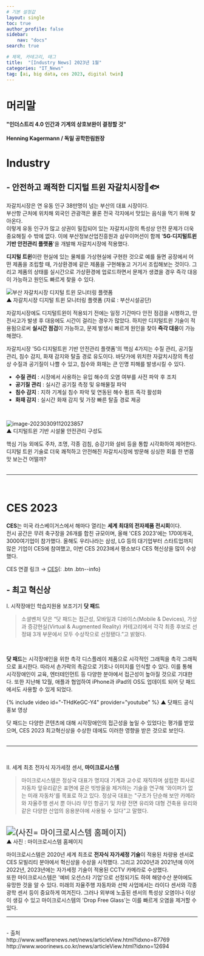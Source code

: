 ```yaml
---
# 기본 설정값
layout: single
toc: true
author_profile: false
sidebar:
    nav: "docs"
search: true

# 제목, 카테고리, 태그
title:  "[Industry News] 2023년 1월"
categories: "IT_News"
tag: [ai, big data, ces 2023, digital twin]
---
```


# 머리말
<div class="notice--success">
<h4>"인더스트리 4.0 인간과 기계의 상호보완이 결정할 것"<br/><br/>
Henning Kagermann / 독일 공학한림원장</h4>
</div>


# Industry
## - 안전하고 쾌적한 디지털 트윈 자갈치시장🦑🐟

자갈치시장은 연 유동 인구 38만명이 넘는 부산의 대표 시장이다.<br/>
부산항 근처에 위치해 외국인 관광객은 물론 전국 각지에서 맛있는 음식을 먹기 위해 찾아온다.
<br/>이렇게 유동 인구가 많고 상권이 밀집되어 있는 자갈치시장의 특성상 안전 문제가 더욱 중요해질 수 밖에 없다. 
이에 부산정보산업진흥원과 삼우이머션이 함께 '**5G·디지털트윈 기반 안전관리 플랫폼**'을 개발해 자갈치시장에 적용했다.

**디지털 트윈**이란 현실에 있는 물체를 가상현실에 구현한 것으로 예를 들면 공장에서 어떤 제품을 조립할 때, 가상환경에 같은 제품을 구현해놓고 거기서 조립해보는 것이다. 
그리고 제품의 상태를 실시간으로 가상환경에 업로드하면서 문제가 생겼을 경우 즉각 대응이 가능하고 원인도 빠르게 찾을 수 있다.

![부산 자갈치시장 디지털 트윈 모니터링 플랫폼](https://img3.yna.co.kr/etc/inner/KR/2022/12/19/AKR20221219035500051_01_i_P4.jpg)
<br/>▲ 자갈치시장 디지털 트윈 모니터링 플랫폼 (자료 : 부산시설공단)<br/>

자갈치시장에도 디지털트윈이 적용되기 전에는 일정 기간마다 안전 점검을 시행하고, 안전사고가 발생 후 대응에도 시간이 걸리는 경우가 많았다. 
하지만 디지털트윈 기술이 적용됨으로써 **실시간 점검**이 가능하고, 문제 발생시 빠르게 원인을 찾아 **즉각 대응**이 가능해졌다.

자갈치시장 '5G·디지털트윈 기반 안전관리 플랫폼'의 핵심 4가지는 수질 관리, 공기질 관리, 침수 감지, 화재 감지와 탈출 경로 유도이다.
바닷가에 위치한 자갈치시장의 특성상 수질과 공기질이 나쁠 수 있고, 침수와 화재는 큰 인명 피해를 발생시킬 수 있다.

- **수질 관리** : 시장에서 사용하는 유입 해수의 오염 여부를 사전 파악 후 조치<br/>
- **공기질 관리** : 실시간 공기질 측정 및 유해물질 파악<br/>
- **침수 감지** : 지하 기계실 침수 파악 및 연동된 해수 펌프 즉각 활성화<br/>
- **화재 감지** : 실시간 화재 감지 및 가장 빠른 탈출 경로 제공
<br/>

![image-20230309112023857]({{site.url}}\images\2023-02-26-industry_news_202301\image-20230309112023857.png)
<br/>▲ 디지털트윈 기반 시설물 안전관리 구성도
<br/>

핵심 기능 외에도 주차, 조명, 각종 검침, 승강기와 설비 등을 통합 시각화하여 제어한다.<br/>
디지털 트윈 기술로 더욱 쾌적하고 안전해진 자갈치시장에 방문해 싱싱한 회를 한 번쯤 맛 보는건 어떨까?
<br/><br/>
<hr/>
<br/>

# CES 2023

**CES**는 미국 라스베이거스에서 해마다 열리는 **세계 최대의 전자제품 전시회**이다.<BR/> 전시 공간은 무려 축구장을 26개를 합친 규모이며, 올해 'CES 2023'에는 170여개국, 3000여기업이 참가했다. 올해도 우리나라는 삼성, LG 등의 대기업부터 스타트업까지 많은 기업이 CES에 참여했고, 이번 CES 2023에서 평소보다 CES 혁신상을 많이 수상했다.
<BR/>

CES 연결 링크 → [CES](https://www.ces.tech/){: .btn .btn--info}
<br/>
## - 최고 혁신상 <br/>

Ⅰ. 시작장애인 학습지원용 보조기기 **닷 패드**<br/>

>소셜벤처 닷은 “닷 패드는 접근성, 모바일과 디바이스(Mobile & Devices), 가상과 증강현실(Virtual & Augmented Reality) 카테고리에서 각각 최종 후보로 선정돼 3개 부문에서 모두 수상작으로 선정됐다.”고 밝혔다.
<br/>

**닷 패드**는 시각장애인을 위한 촉각 디스플레이 제품으로 시각적인 그래픽을 촉각 그래픽으로 표시한다. 따라서 손가락의 촉감으로 기호나 이미지를 인식할 수 있다.
이를 통해 시각장애인이 교육, 엔터테인먼트 등 다양한 분야에서 접근성이 높아질 것으로 기대한다. 또한 지난해 12월, 애플과 협업하여 iPhone과 iPad의 OS도 업데이트 되어 닷 패드에서도 사용할 수 있게 되었다.<BR/>

{% include video id="-THdKeGC-Y4" provider="youtube" %}
▲ 닷패드 공식 홍보 영상
<br/>

닷 패드는 다양한 콘텐츠에 대해 시각장애인의 접근성을 높일 수 있었다는 평가를 받았으며, CES 2023 최고혁신상을 수상한 데에도 이러한 영향을 받은 것으로 보인다.
<br/><br/>
<hr/>
<br/>

Ⅱ. 세계 최초 전자식 자가세정 센서, **마이크로시스템**
<br/>

>마이크로시스템은 정상국 대표가 명지대 기계과 교수로 재직하며 설립한 회사로 자동차 앞유리같은 표면에 묻은 빗방울을 제거하는 기술을 연구해 '와이퍼가 없는 미래 자동차'를 목표로 하고 있다. 정상국 대표는 "구조가 단순해 보안 카메라와 자율주행 센서 뿐 아니라 무인 항공기 및 차량 전면 유리와 대형 건축용 유리와 같은 다양한 산업의 응용분야에 사용될 수 있다"고 말했다.
<br/>

<img src="https://cdn.woorinews.co.kr/news/photo/202206/12694_12966_257.png" alt="(사진= 마이크로시스템 홈페이지)" style="zoom:150%;" />
<br/>▲ 사진 : 마이크로시스템 홈페이지
<br/>

마이크로시스템은 2020년 세계 최초로 **전자식 자가세정 기술**이 적용된 차량용 센서로 CES 모빌리티 분야에서 혁신상을 수상을 시작했다. 그리고 2020년과 2021년에 이어 2022년, 2023년에는 자가세정 기술이 적용된 CCTV 카메라로 수상했다.<br/> 또한 마이크로시스템은 '예비 오션스타 기업'으로 선정되기도 하여 해양수산 분야에도 유망한 것을 알 수 있다.
미래의 자율주행 자동차와 선박 사업에서는 라이다 센서와 각종 광학 센서 등이 중요하게 여겨진다. 그러나 외부에 노출된 센서의 특성상 오염이나 이상이 생길 수 있고 마이크로시스템의 'Drop Free Glass'는 이를 빠르게 오염을 제거할 수 있다.

<hr/>
<br/>
- 출처<br/>
http://www.welfarenews.net/news/articleView.html?idxno=87769<br/>
http://www.woorinews.co.kr/news/articleView.html?idxno=12694